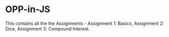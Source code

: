 # OPP-in-JS
This contains all the the Assignments -
Assignment 1: Basics, 
Assignment 2: Dice, 
Assignment 3: Compound Interest.
